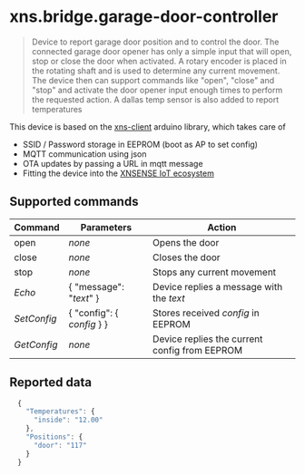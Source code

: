 # xns.bridge.garage-door-controller

> Device to report garage door position and to control the door. The connected garage door opener has only a simple 
> input that will open, stop or close the door when activated. A rotary encoder is placed in the rotating shaft and 
> is used to determine any current movement. The device then can support commands like "open", "close" and "stop"
> and activate the door opener input enough times to perform the requested action.
> A dallas temp sensor is also added to report temperatures


This device is based on the [xns-client](https://github.com/xnsense/xns-client) arduino library, which takes care of
* SSID / Password storage in EEPROM (boot as AP to set config)
* MQTT communication using json
* OTA updates by passing a URL in mqtt message
* Fitting the device into the [XNSENSE IoT ecosystem](http://www.xnsense.com)

## Supported commands


| Command        | Parameters                | Action                                |
| -------------- | ------------------------- | ------------------------------------- |
| open           | *none*                    | Opens the door                        |
| close          | *none*                    | Closes the door                       |
| stop           | *none*                    | Stops any current movement            |
| *Echo*         | { "message": "*text*" }   | Device replies a message with the *text* |
| *SetConfig*    | { "config": { *config* } } | Stores received *config* in EEPROM  |
| *GetConfig*    | *none*   | Device replies the current config from EEPROM |


## Reported data

```javascript
  {
    "Temperatures": {
      "inside": "12.00"
    },
    "Positions": {
      "door": "117"
    }
  }
```
